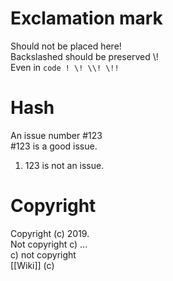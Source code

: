 # Exclamation mark

Should not be placed here!  
Backslashed should be preserved \\!  
Even in `code ! \! \\! \!!`

# Hash

An issue number #123  
#123 is a good issue.

1.  123 is not an issue.

# Copyright

Copyright (c) 2019.  
Not copyright c) ...  
c) not copyright  
[[Wiki]] \(c)
